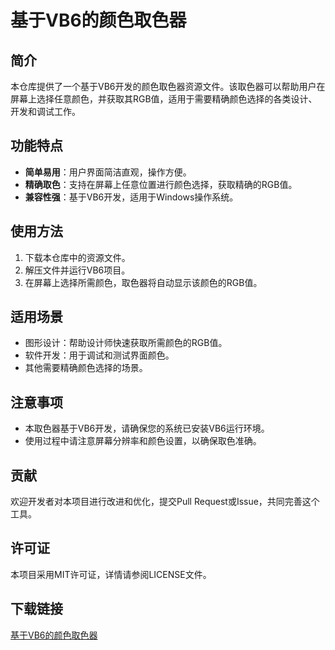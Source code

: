 # 基于VB6的颜色取色器

## 简介

本仓库提供了一个基于VB6开发的颜色取色器资源文件。该取色器可以帮助用户在屏幕上选择任意颜色，并获取其RGB值，适用于需要精确颜色选择的各类设计、开发和调试工作。

## 功能特点

- **简单易用**：用户界面简洁直观，操作方便。
- **精确取色**：支持在屏幕上任意位置进行颜色选择，获取精确的RGB值。
- **兼容性强**：基于VB6开发，适用于Windows操作系统。

## 使用方法

1. 下载本仓库中的资源文件。
2. 解压文件并运行VB6项目。
3. 在屏幕上选择所需颜色，取色器将自动显示该颜色的RGB值。

## 适用场景

- 图形设计：帮助设计师快速获取所需颜色的RGB值。
- 软件开发：用于调试和测试界面颜色。
- 其他需要精确颜色选择的场景。

## 注意事项

- 本取色器基于VB6开发，请确保您的系统已安装VB6运行环境。
- 使用过程中请注意屏幕分辨率和颜色设置，以确保取色准确。

## 贡献

欢迎开发者对本项目进行改进和优化，提交Pull Request或Issue，共同完善这个工具。

## 许可证

本项目采用MIT许可证，详情请参阅LICENSE文件。

## 下载链接

[基于VB6的颜色取色器](https://pan.quark.cn/s/f6fa826437f4)